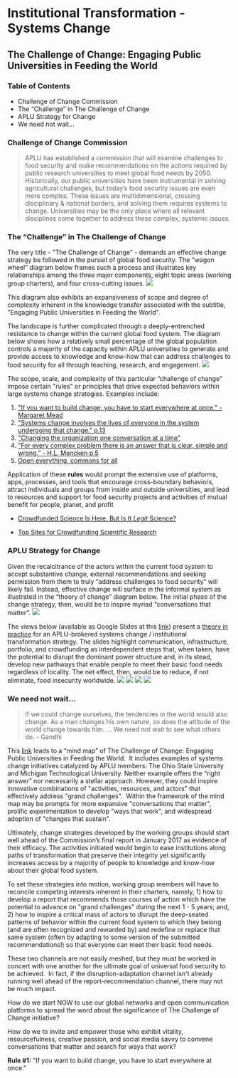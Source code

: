 # Institutional Transformation - Systems Change

## The Challenge of Change: Engaging Public Universities in Feeding the World

### Table of Contents
* Challenge of Change Commission
* The “Challenge” in The Challenge of Change
* APLU Strategy for Change
* We need not wait...

### Challenge of Change Commission
> APLU has established a commission that will examine challenges to food security and make recommendations on the actions required by public research universities to meet global food needs by 2050. Historically, our public universities have been instrumental in solving agricultural challenges, but today’s food security issues are even more complex. These issues are multidimensional, crossing disciplinary & national borders, and solving them requires systems to change. Universities may be the only place where all relevant disciplines come together to address these complex, systemic issues.

### The “Challenge” in The Challenge of Change
The very title - "The Challenge of Change" - demands an effective change strategy be followed in the pursuit of global food security. The “wagon wheel” diagram below frames such a process and illustrates key relationships among the three major components, eight topic areas (working group charters), and four cross-cutting issues.
![](Food%20Security%20Wagon%20Wheel%20Diagram.png)

This diagram also exhibits an expansiveness of scope and degree of complexity inherent in the knowledge transfer associated with the subtitle, "Engaging Public Universities in Feeding the World".

The landscape is further complicated through a deeply-entrenched resistance to change within the current global food system.  The diagram below shows how a relatively small percentage of the global population controls a majority of the capacity within APLU universities to generate and provide access to knowledge and know-how that can address challenges to food security for all through teaching, research, and engagement. 
![](Address%20Challenges%20to%20Food%20Security.jpg)

The scope, scale, and complexity of this particular “challenge of change” impose certain "rules" or principles that drive expected behaviors within large systems change strategies. Examples include:
 1. ["If you want to build change, you have to start everywhere at once." - Margaret Mead](http://www.joe.org/joe/1996october/a1.php)
 2. ["Systems change involves the lives of everyone in the system undergoing that change." p.13](http://www.florida-rti.org/educatorresources/mtss_book_implcomp_012612.pdf)
 3. ["Changing the organization one conversation at a time"](http://www.groupjazz.com/documents/ODP-V45No2-Kimball.pdf)
 4. ["For every complex problem there is an answer that is clear, simple and wrong.” - H.L. Mencken p.5](http://www.oecd.org/officialdocuments/publicdisplaydocumentpdf/?cote=EDU/CERI/CD/RD(2013)10&docLanguage=En)
 5. [Open everything, commons for all](http://commonstransition.org/wp-content/uploads/2014/11/Commons-Transition_-Policy-Proposals-for-a-P2P-Foundation.pdf)  

Application of these **rules** would prompt the extensive use of platforms, apps, processes, and tools that encourage cross-boundary behaviors, attract individuals and groups from inside and outside universities, and lead to resources and support for food security projects and activities of mutual benefit for people, planet, and profit
- [Crowdfunded Science Is Here. But Is It _Legit_ Science?](https://www.wired.com/2015/04/crowdfunded-science-legit-science/)

- [Top Sites for Crowdfunding Scientific Research](https://www.thebalance.com/top-sites-for-crowdfunding-scientific-research-985238) 

### APLU Strategy for Change
Given the recalcitrance of the actors within the current food system to accept substantive change, external recommendations and seeking permission from them to truly “address challenges to food security” will likely fail. Instead, effective change will surface in the informal system as illustrated in the “theory of change” diagram below. The initial phase of the change strategy, then, would be to inspire myriad “conversations that matter”.
![](Theory%20of%20Change-30.jpg)

The views below (available as Google Slides at this [link](https://docs.google.com/presentation/d/1-FpPls6emY5HOpCcRX7SVW6H0wIc6xu9uDlkb-9aGo8)) present a [theory in practice](http://www.aplu.org/projects-and-initiatives/international-programs/knowledge-center-for-advancing-development-through-higher-education/knowledge-center-documents/iagri-a-model-of-change-presentation-file.pdf) for an APLU-brokered systems change / institutional transformation strategy.  The slides highlight communication, infrastructure, portfolio, and crowdfunding as interdependent steps that, when taken, have the potential to disrupt the dominant power structure and, in its stead, develop new pathways that enable people to meet their basic food needs regardless of locality.  The net effect, then, would be to reduce, if not eliminate, food insecurity worldwide.
![](Open%20Communication%20Channels.jpg)
![](Expand%20Inclusive%20Infrastructure.jpg)
![](Develop%20Participatory%20Research%20Portfolio.jpg)
![](Adopt%20Crowdfunding%20Platforms.jpg)

### We need not wait...
> If we could change ourselves, the tendencies in the world would also change.  As a man changes his own nature, so does the attitude of the world change towards him. ... We need not wait to see what others do. - Gandhi

This [link](https://drive.google.com/open?id=0BxdGRSb8tFu1dnFBX2h5U3dEVmM) leads to a “mind map” of The Challenge of Change: Engaging Public Universities in Feeding the World.  It includes examples of systems change initiatives catalyzed by APLU members: The Ohio State University and Michigan Technological University.  Neither example offers the “right answer” nor necessarily a stellar approach. However, they could inspire innovative combinations of "activities, resources, and actors" that effectively address "grand challenges".  Within the framework of the mind map may be prompts for more expansive "conversations that matter", prolific experimentation to develop "ways that work", and widespread adoption of "changes that sustain". 

Ultimately, change strategies developed by the working groups should start well ahead of the Commission’s final report in January 2017 as evidence of their efficacy.  The activities initiated would begin to ease institutions along paths of transformation that preserve their integrity yet significantly increases access by a majority of people to knowledge and know-how about their global food system. 

To set these strategies into motion, working group members will have to reconcile competing interests inherent in their charters, namely, 1) how to develop a report that recommends those courses of action which have the potential to advance on "grand challenges" during the next 1 - 5 years; and, 2) how to inspire a critical mass of actors to disrupt the deep-seated patterns of behavior within the current food system to which they belong (and are often recognized and rewarded by) and redefine or replace that same system (often by adapting to some version of the submitted recommendations!) so that everyone can meet their basic food needs. 

These two channels are not easily meshed, but they must be worked in concert with one another for the ultimate goal of universal food security to be achieved.  In fact, if the disruption-adaptation channel isn't already running well ahead of the report-recommendation channel, there may not be much impact.

How do we start NOW to use our global networks and open communication platforms to spread the word about the significance of The Challenge of Change initiative?

How do we to invite and empower those who exhibit vitality, resourcefulness, creative passion, and social media savvy to convene conversations that matter and search for ways that work?

**Rule #1:** "If you want to build change, you have to start everywhere at once."


